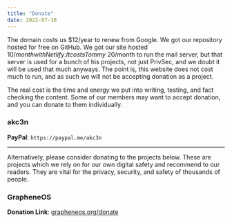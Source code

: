 ```yaml
---
title: "Donate"
date: 2022-07-16
---
```


The domain costs us $12/year to renew from Google. We got our repository hosted for free on GitHub. We got our site hosted $10/month with Netlify. It costs Tommy ~$20/month to run the mail server, but that server is used for a bunch of his projects, not just PrivSec, and we doubt it will be used that much anyways. The point is, this website does not cost much to run, and as such we will not be accepting donation as a project.

The real cost is the time and energy we put into writing, testing, and fact checking the content. Some of our members may want to accept donation, and you can donate to them individually.

### akc3n
**PayPal**: `https://paypal.me/akc3n`

---

Alternatively, please consider donating to the projects below. These are projects which we rely on for our own digital safety and recommend to our readers. They are vital for the privacy, security, and safety of thousands of people.

### GrapheneOS
**Donation Link**: [grapheneos.org/donate](https://grapheneos.org/donate)
